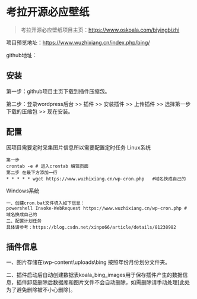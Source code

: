 # 考拉开源必应壁纸

> 考拉开源必应壁纸项目主页：https://www.oskoala.com/biyingbizhi

项目预览地址：https://www.wuzhixiang.cn/index.php/bing/

github地址：

## 安装
第一步：github项目主页下载到插件压缩包。

第二步：登录wordpress后台 >> 插件 >> 安装插件 >> 上传插件 >> 选择第一步下载的压缩包 >> 现在安装。

## 配置

因项目需要定时采集图片信息所以需要配置定时任务
Linux系统

```shell
第一步
crontab -e # 进入crontab 编辑页面
第二步 在最下方添加一行
* * * * * wget https://www.wuzhixiang.cn/wp-cron.php   #域名换成自己的
```

Windows系统

```shell
一、创建cron.bat文件填入如下信息：
powershell Invoke-WebRequest https://www.wuzhixiang.cn/wp-cron.php # 域名换成自己的
二、配置计划任务 
具体请参考：https://blog.csdn.net/xinpo66/article/details/81238982
```

## 插件信息

一、图片存储在\wp-content\uploads\bing 按照年份月份划分文件夹。

二、插件启动后自动创建数据表koala_bing_images用于保存插件产生的数据信息，插件卸载删除后数据库和图片文件不会自动删除，如需删除请手动处理[此处为了避免删除被不小心删除]。

